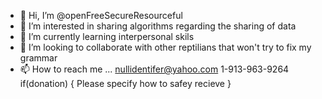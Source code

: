 - 👋 Hi, I’m @openFreeSecureResourceful
- 👀 I’m interested in sharing algorithms regarding the sharing of data
- 🌱 I’m currently learning interpersonal skils
- 💞️ I’m looking to collaborate with other reptilians that won't try to fix my grammar
- 📫 How to reach me ...
      nullidentifer@yahoo.com
      1-913-963-9264
      if(donation)
      {
        Please specify how to safey recieve
      }
<!---
openFreeSecureResourceful/openFreeSecureResourceful is a ✨ special ✨ repository because its `README.md` (this file) appears on your GitHub profile.
You can click the Preview link to take a look at your changes.
--->
